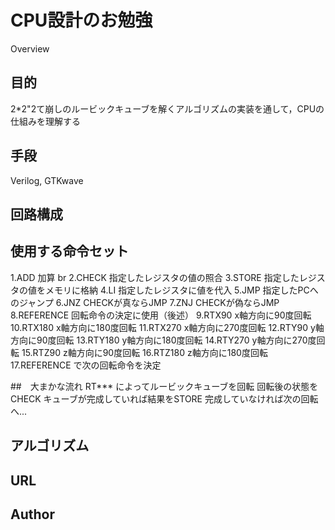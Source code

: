 CPU設計のお勉強
====

Overview

## 目的
2*2"2て崩しのルービックキューブを解くアルゴリズムの実装を通して，CPUの仕組みを理解する
## 手段
Verilog, GTKwave
## 回路構成

## 使用する命令セット
1.ADD 加算 br
2.CHECK 指定したレジスタの値の照合
3.STORE 指定したレジスタの値をメモリに格納
4.LI 指定したレジスタに値を代入
5.JMP 指定したPCへのジャンプ
6.JNZ CHECKが真ならJMP
7.ZNJ CHECKが偽ならJMP
8.REFERENCE 回転命令の決定に使用（後述）
9.RTX90 x軸方向に90度回転
10.RTX180 x軸方向に180度回転
11.RTX270 x軸方向に270度回転
12.RTY90 y軸方向に90度回転
13.RTY180 y軸方向に180度回転
14.RTY270 y軸方向に270度回転
15.RTZ90 z軸方向に90度回転
16.RTZ180 z軸方向に180度回転
17.REFERENCE で次の回転命令を決定

##　大まかな流れ
RT*** によってルービックキューブを回転
回転後の状態をCHECK
キューブが完成していれば結果をSTORE
完成していなければ次の回転へ...

## アルゴリズム


## URL


## Author



